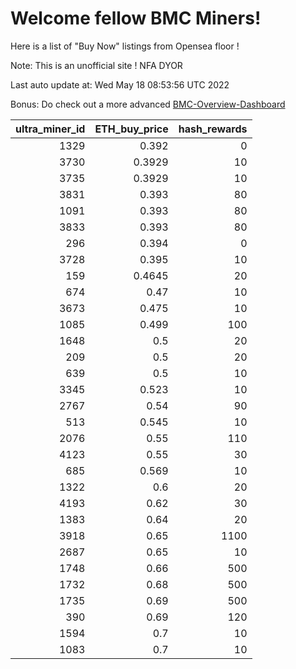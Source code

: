 # Welcome fellow BMC Miners!
Here is a list of "Buy Now" listings from Opensea floor !

Note: This is an unofficial site ! NFA DYOR

Last auto update at: Wed May 18 08:53:56 UTC 2022

Bonus: Do check out a more advanced [BMC-Overview-Dashboard](https://dune.com/defifunk/BMC-Overview-Dashboard)


|   ultra_miner_id |   ETH_buy_price |   hash_rewards |
|-----------------:|----------------:|---------------:|
|             1329 |          0.392  |              0 |
|             3730 |          0.3929 |             10 |
|             3735 |          0.3929 |             10 |
|             3831 |          0.393  |             80 |
|             1091 |          0.393  |             80 |
|             3833 |          0.393  |             80 |
|              296 |          0.394  |              0 |
|             3728 |          0.395  |             10 |
|              159 |          0.4645 |             20 |
|              674 |          0.47   |             10 |
|             3673 |          0.475  |             10 |
|             1085 |          0.499  |            100 |
|             1648 |          0.5    |             20 |
|              209 |          0.5    |             20 |
|              639 |          0.5    |             10 |
|             3345 |          0.523  |             10 |
|             2767 |          0.54   |             90 |
|              513 |          0.545  |             10 |
|             2076 |          0.55   |            110 |
|             4123 |          0.55   |             30 |
|              685 |          0.569  |             10 |
|             1322 |          0.6    |             20 |
|             4193 |          0.62   |             30 |
|             1383 |          0.64   |             20 |
|             3918 |          0.65   |           1100 |
|             2687 |          0.65   |             10 |
|             1748 |          0.66   |            500 |
|             1732 |          0.68   |            500 |
|             1735 |          0.69   |            500 |
|              390 |          0.69   |            120 |
|             1594 |          0.7    |             10 |
|             1083 |          0.7    |             10 |